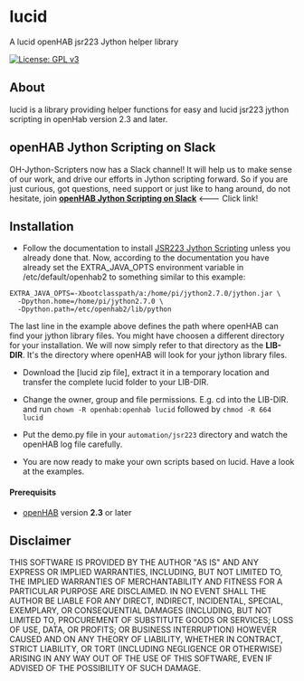 # lucid
A lucid openHAB jsr223 Jython helper library

[![License: GPL v3](https://img.shields.io/badge/License-GPL%20v3-blue.svg)](https://www.gnu.org/licenses/gpl-3.0)

## About
lucid is a library providing helper functions for easy and lucid jsr223 jython scripting in openHab version 2.3 and later.

## openHAB Jython Scripting on Slack
OH-Jython-Scripters now has a Slack channel! It will help us to make sense of our work, and drive our efforts in Jython scripting forward. So if you are just curious, got questions, need support or just like to hang around, do not hesitate, join [**openHAB Jython Scripting on Slack**](https://join.slack.com/t/besynnerlig/shared_invite/enQtMzI3NzIyNTAzMjM1LTdmOGRhOTAwMmIwZWQ0MTNiZTU0MTY0MDk3OTVkYmYxYjE4NDE4MjcxMjg1YzAzNTJmZDM3NzJkYWU2ZDkwZmY) <--- Click link!

## Installation
* Follow the documentation to install [JSR223 Jython Scripting](https://www.openhab.org/docs/configuration/jsr223-jython.html) unless you already done that. Now, according to the documentation you have already set the EXTRA_JAVA_OPTS environment variable in /etc/default/openhab2 to something similar to this example:
```
EXTRA_JAVA_OPTS=-Xbootclasspath/a:/home/pi/jython2.7.0/jython.jar \
  -Dpython.home=/home/pi/jython2.7.0 \
  -Dpython.path=/etc/openhab2/lib/python
```
The last line in the example above defines the path where openHAB can find your jython library files. You might have choosen a different directory for your installation. We will now simply refer to that directory as the **LIB-DIR**. It's the directory where openHAB will look for your jython library files.

* Download the [lucid zip file], extract it in a temporary location and transfer the complete lucid folder to your LIB-DIR.
* Change the owner, group and file permissions. E.g. cd into the LIB-DIR. and run `chown -R openhab:openhab lucid` followed by `chmod -R 664 lucid`

* Put the demo.py file in your `automation/jsr223` directory and watch the openHAB log file carefully.

* You are now ready to make your own scripts based on lucid. Have a look at the examples.

#### Prerequisits
* [openHAB](https://docs.openhab.org/index.html) version **2.3** or later

## Disclaimer
THIS SOFTWARE IS PROVIDED BY THE AUTHOR "AS IS" AND ANY EXPRESS OR IMPLIED WARRANTIES, INCLUDING, BUT NOT LIMITED TO, THE IMPLIED WARRANTIES OF MERCHANTABILITY AND FITNESS FOR A PARTICULAR PURPOSE ARE DISCLAIMED. IN NO EVENT SHALL THE AUTHOR BE LIABLE FOR ANY DIRECT, INDIRECT, INCIDENTAL, SPECIAL, EXEMPLARY, OR CONSEQUENTIAL DAMAGES (INCLUDING, BUT NOT LIMITED TO, PROCUREMENT OF SUBSTITUTE GOODS OR SERVICES; LOSS OF USE, DATA, OR PROFITS; OR BUSINESS INTERRUPTION) HOWEVER CAUSED AND ON ANY THEORY OF LIABILITY, WHETHER IN CONTRACT, STRICT LIABILITY, OR TORT (INCLUDING NEGLIGENCE OR OTHERWISE) ARISING IN ANY WAY OUT OF THE USE OF THIS SOFTWARE, EVEN IF ADVISED OF THE POSSIBILITY OF SUCH DAMAGE.
